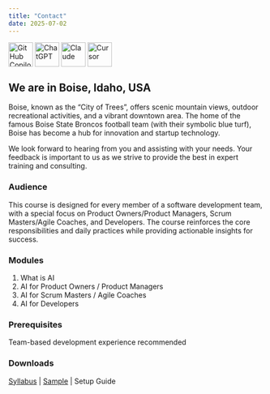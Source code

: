 ```yaml
---
title: "Contact"
date: 2025-07-02
---
```


<img src="/images/ai/github-copilot.png" alt="GitHub Copilot" title="GitHub Copilot" style="height: 48px; margin-bottom: 0; vertical-align: middle;">
<img src="/images/ai/chatgpt.png" alt="ChatGPT" title="ChatGPT" style="height: 48px; margin-bottom: 0; vertical-align: middle;">
<img src="/images/ai/claude.png" alt="Claude" title="Claude" style="height: 48px; margin-bottom: 0; vertical-align: middle;">
<img src="/images/ai/cursor.png" alt="Cursor" title="Cursor" style="height: 48px; margin-bottom: 0; vertical-align: middle;">

## We are in Boise, Idaho, USA
Boise, known as the “City of Trees”, offers scenic mountain views, outdoor recreational activities, and a vibrant downtown area. The home of the famous Boise State Broncos football team (with their symbolic blue turf), Boise has become a hub for innovation and startup technology.

We look forward to hearing from you and assisting with your needs. Your feedback is important to us as we strive to provide the best in expert training and consulting.
### Audience
This course is designed for every member of a software development team, with a special focus on Product Owners/Product Managers, Scrum Masters/Agile Coaches, and Developers. The course reinforces the core responsibilities and daily practices while providing actionable insights for success.

### Modules
1. What is AI
2. AI for Product Owners / Product Managers
3. AI for Scrum Masters / Agile Coaches
4. AI for Developers

### Prerequisites
Team-based development experience recommended

### Downloads

<a href="/downloads/syllabi/aist.pdf" target="_blank">Syllabus</a> | <a href="/downloads/samples/aist.sample.pdf" target="_blank">Sample</a> | Setup Guide